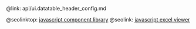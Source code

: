 @link: api/ui.datatable_header_config.md

@seolinktop: [javascript component library](https://webix.com)
@seolink: [javascript excel viewer](https://webix.com/widget/excel_viewer/)